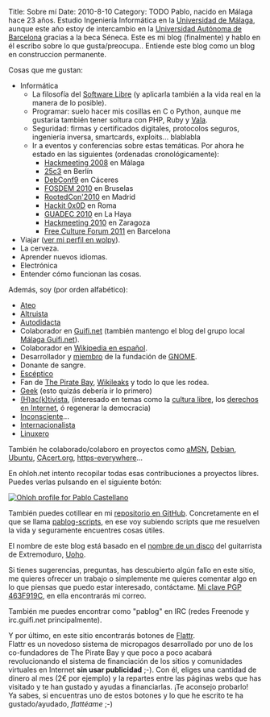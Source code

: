 Title: Sobre mí
Date: 2010-8-10
Category: TODO
Pablo, nacido en Málaga hace 23 años. Estudio Ingeniería Informática en la [Universidad de Málaga](http://www.uma.es/), aunque este año
estoy de intercambio en la [Universidad Autónoma de Barcelona](http://uab.es/) gracias a la beca Séneca. Este es mi blog (finalmente) y
hablo en él escribo sobre lo que gusta/preocupa.. Entiende este blog como un blog en construccion permanente.

Cosas que me gustan:

-   Informática
    -   La filosofía del [Software Libre](http://es.wikipedia.org/wiki/Software_libre) (y aplicarla también a la vida real en la manera de
        lo posible).
    -   Programar: suelo hacer mis cosillas en C o Python, aunque me gustaría también tener soltura con PHP, Ruby y
        [Vala](http://es.wikipedia.org/wiki/Vala).
    -   Seguridad: firmas y certificados digitales, protocolos seguros, ingeniería inversa, smartcards, exploits... blablabla
    -   Ir a eventos y conferencias sobre estas temáticas. Por ahora he estado en las siguientes (ordenadas cronológicamente):
        -   [Hackmeeting 2008](http://www.sindominio.net/hackmeeting/index.php?title=2008/Portada) en Málaga
        -   [25c3](http://events.ccc.de/congress/2008/wiki/Main_Page/) en Berlín
        -   [DebConf9](http://debconf9.debconf.org/) en Cáceres
        -   [FOSDEM 2010](http://archive.fosdem.org/2010/) en Bruselas
        -   [RootedCon'2010](http://www.rootedcon.es/archivo/rooted-con-2010.html) en Madrid
        -   [Hackit 0x0D](http://it.hackmeeting.org/home.html) en Roma
        -   [GUADEC 2010](http://2010.guadec.org/index.php/guadec/index) en La Haya
        -   [Hackmeeting 2010](http://www.sindominio.net/hackmeeting/index.php?title=2010/Portada) en Zaragoza
        -   [Free Culture Forum 2011](http://www.2011.fcforum.net/) en Barcelona
-   Viajar ([ver mi perfil en wolpy](http://www.wolpy.com/pablog)).
-   La cerveza.
-   Aprender nuevos idiomas.
-   Electrónica
-   Entender cómo funcionan las cosas.

Además, soy (por orden alfabético):

-   [Ateo](http://es.wikipedia.org/wiki/Ateo)
-   [Altruista](http://buscon.rae.es/draeI/SrvltConsulta?TIPO_BUS=3&LEMA=altruismo)
-   [Autodidacta](http://es.wikipedia.org/wiki/Autodidacta)
-   Colaborador en [Guifi.net](http://www.guifi.net/es) (también mantengo el blog del grupo local [Málaga
    Guifi.net](https://malagaguifi.wordpress.com)).
-   Colaborador en [Wikipedia en español](http://es.wikipedia.org/wiki/Wikipedia).
-   Desarrollador y [miembro](http://foundation.gnome.org/membership/members.php) de la fundación
    de [GNOME](http://es.wikipedia.org/wiki/GNOME).
-   Donante de sangre.
-   [Escéptico](http://es.wikipedia.org/wiki/Esc%C3%A9ptico)
-   Fan de [The Pirate Bay](http://es.wikipedia.org/wiki/The%20Pirate%20Bay), [Wikileaks](http://es.wikipedia.org/wiki/Wikileaks) y todo lo
    que les rodea.
-   [Geek](http://es.wikipedia.org/wiki/Geek) (esto quizás debería ir lo primero)
-   [(H)ac(k)tivista](http://es.wikipedia.org/wiki/Hacktivismo), (interesado en temas como la [cultura
    libre](https://secure.wikimedia.org/wikipedia/es/wiki/Cultura_libre), los [derechos en
    Internet](https://secure.wikimedia.org/wikisource/es/wiki/Declaraci%C3%B3n_de_independencia_del_ciberespacio), ó regenerar la
    democracia)
-   [Inconsciente](http://es.wikipedia.org/wiki/Inconsciente)...
-   [Internacionalista](http://es.wikipedia.org/wiki/Internacionalismo)
-   [Linuxero](http://es.wikipedia.org/wiki/Linuxero)

También he colaborado/colaboro en proyectos como [aMSN](http://www.amsn-project.net/), [Debian](http://www.debian.org/),
[Ubuntu](http://www.ubuntu.com/), [CAcert.org](http://www.cacert.org), [https-everywhere](https://www.eff.org/https-everywhere)...

En ohloh.net intento recopilar todas esas contribuciones a proyectos libres. Puedes verlas pulsando en el siguiente botón:

[![Ohloh profile for Pablo
Castellano](https://www.ohloh.net/accounts/51740/widgets/account_detailed.gif)](https://www.ohloh.net/accounts/51740?ref=Detailed)

También puedes cotillear en mi [repositorio en GitHub](https://github.com/PabloCastellano). Concretamente en el que se llama
[pablog-scripts](https://github.com/PabloCastellano/pablog-scripts), en ese voy subiendo scripts que me resuelven la vida y seguramente
encuentres cosas útiles.

El nombre de este blog está basado en el [nombre de un disco](http://es.wikipedia.org/wiki/La_Inconsciencia_de_Uoho_%28%C3%A1lbum%29) del
guitarrista de Extremoduro, [Uoho](http://es.wikipedia.org/wiki/I%C3%B1aki_Ant%C3%B3n).

Si tienes sugerencias, preguntas, has descubierto algún fallo en este sitio, me quieres ofrecer un trabajo o simplemente me quieres comentar
algo en lo que piensas que puedo estar interesado, contáctame. [Mi clave PGP
463F919C](http://pgp.mit.edu:11371/pks/lookup?op=get&search=0x78F44F3A463F919C), en ella encontrarás mi correo.

También me puedes encontrar como "pablog" en IRC (redes Freenode y irc.guifi.net principalmente).

Y por último, en este sitio encontrarás botones de [Flattr](http://es.wikipedia.org/wiki/Flattr/).  
Flattr es un novedoso sistema de micropagos desarrollado por uno de los co-fundadores de The Pirate Bay y que poco a poco acabará
revolucionando el sistema de financiación de los sitios y comunidades virtuales en Internet **sin usar publicidad** ;-). Con él, eliges una
cantidad de dinero al mes (2€ por ejemplo) y la repartes entre las páginas webs que has visitado y te han gustado y ayudas a financiarlas.
¡Te aconsejo probarlo!  
Ya sabes, si encuentras uno de estos botones y lo que he escrito te ha gustado/ayudado, *flattéame* ;-)
